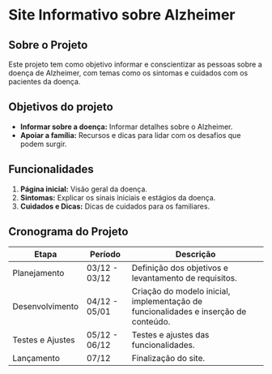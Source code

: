 # Site Informativo sobre Alzheimer  

## Sobre o Projeto  
Este projeto tem como objetivo informar e conscientizar as pessoas sobre a doença de Alzheimer, com temas como os sintomas e cuidados com os pacientes da doença.  

## Objetivos do projeto
- **Informar sobre a doença:** Informar detalhes sobre o Alzheimer.  
- **Apoiar a família:** Recursos e dicas para lidar com os desafios que podem surgir.

## Funcionalidades  
1. **Página inicial:** Visão geral da doença.  
2. **Sintomas:** Explicar os sinais iniciais e estágios da doença.  
3. **Cuidados e Dicas:** Dicas de cuidados para os familiares.

## Cronograma do Projeto  
| Etapa              | Período       | Descrição                                                                           |
|--------------------|---------------|-------------------------------------------------------------------------------------|
| Planejamento       | 03/12 - 03/12 | Definição dos objetivos e levantamento de requisitos.                               |
| Desenvolvimento    | 04/12 - 05/01 | Criação do modelo inicial, implementação de funcionalidades e inserção de conteúdo. |
| Testes e Ajustes   | 05/12 - 06/12 | Testes e ajustes das funcionalidades.                                               |
| Lançamento         | 07/12         | Finalização do site.                                                                |

